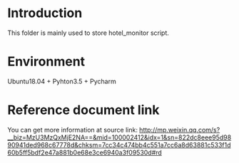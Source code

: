# Introduction
This folder is mainly used to store hotel_monitor script.

# Environment
Ubuntu18.04 + Pyhton3.5 + Pycharm

# Reference document link
You can get more information at source link: http://mp.weixin.qq.com/s?__biz=MzU3MzQxMjE2NA==&mid=100002412&idx=1&sn=822dc8eee95d9890941ded968c67778d&chksm=7cc34c474bb4c551a7cc6a8d63881c533f1d60b5ff5bdf2e47a881b0e68e3ce6940a3f09530d#rd
